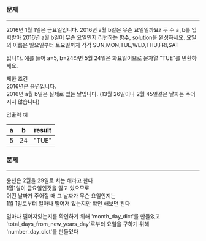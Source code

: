 ### 문제
***
2016년 1월 1일은 금요일입니다. 2016년 a월 b일은 무슨 요일일까요? 두 수 a ,b를 입력받아 2016년 a월 b일이 무슨 요일인지 리턴하는 함수, solution을 완성하세요. 요일의 이름은 일요일부터 토요일까지 각각 SUN,MON,TUE,WED,THU,FRI,SAT

입니다. 예를 들어 a=5, b=24라면 5월 24일은 화요일이므로 문자열 "TUE"를 반환하세요.  
  
제한 조건  
2016년은 윤년입니다.  
2016년 a월 b일은 실제로 있는 날입니다. (13월 26일이나 2월 45일같은 날짜는 주어지지 않습니다)  

입출력 예  

|a|	b|	result|
|---|---|---|
|5|	24|	"TUE"|  


### 문제
***
윤년은 2월을 29일로 치는 해라고 한다  
1월1일이 금요일인것을 알고 있으므로  
어떤 날짜가 주어질 때 그 날짜가 무슨 요일인지는   
1월 1일로부터 얼마나 떨어져 있는지만 확인 해보면 된다  

얼마나 떨어져있는지를 확인하기 위해 'month_day_dict'를 만들었고  
'total_days_from_new_years_day'로부터 요일을 구하기 위해  
'number_day_dict'를 만들었다  




